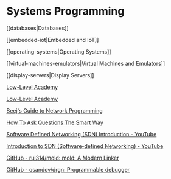 # Systems Programming

[[databases|Databases]]

[[embedded-iot|Embedded and IoT]]

[[operating-systems|Operating Systems]]

[[virtual-machines-emulators|Virtual Machines and Emulators]]

[[display-servers|Display Servers]]

[Low-Level Academy](https://lowlvl.org/)

[Low-Level Academy](https://github.com/lowlevelacademy)

[Beej's Guide to Network Programming](https://www.beej.us/guide/bgnet/)

[How To Ask Questions The Smart Way](http://www.catb.org/~esr/faqs/smart-questions.html)

[Software Defined Networking (SDN) Introduction - YouTube](https://www.youtube.com/watch?v=2BJyIIIYU8E)

[Introduction to SDN (Software-defined Networking) - YouTube](https://www.youtube.com/watch?v=DiChnu_PAzA)

[GitHub - rui314/mold: mold: A Modern Linker](https://github.com/rui314/mold)

[GitHub - osandov/drgn: Programmable debugger](https://github.com/osandov/drgn)
